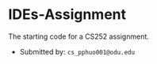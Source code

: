 # IDEs-Assignment

The starting code for a CS252 assignment.

* Submitted by: `cs_pphuo001@odu.edu`

